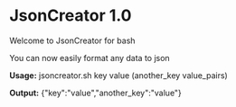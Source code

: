 JsonCreator 1.0
===============

Welcome to JsonCreator for bash

You can now easily format any data to json


**Usage:** jsoncreator.sh key value (another_key value_pairs)

**Output:** {"key":"value","another_key":"value"}
